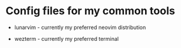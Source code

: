 # Config files for my common tools

 * lunarvim - currently my preferred neovim distribution

 * wezterm - currently my preferred terminal
